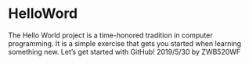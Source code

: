 # HelloWord
The Hello World project is a time-honored tradition in computer programming. It is a simple exercise that gets you started when learning something new. Let’s get started with GitHub!
2019/5/30 by ZWB520WF
